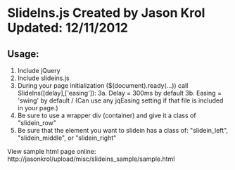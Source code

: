 SlideIns.js
Created by Jason Krol
Updated: 12/11/2012
=====================

Usage:
------
1. Include jQuery
2. Include slideins.js
3. During your page initialization ($(document).ready(...)) call SlideIns([delay],['easing']):
3a. Delay = 300ms by default
3b. Easing = 'swing' by default / (Can use any jqEasing setting if that file is included in your page.)
4. Be sure to use a wrapper div (container) and give it a class of "slidein_row"
5. Be sure that the element you want to slidein has a class of: "slidein_left", "slidein_middle", or "slidein_right"

View sample html page online: http://jasonkrol/upload/misc/slideins_sample/sample.html
